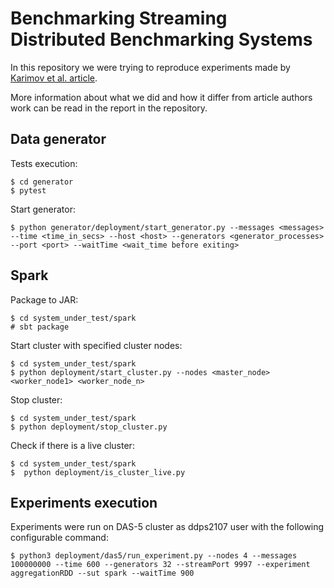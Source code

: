 # Benchmarking Streaming Distributed Benchmarking Systems

In this repository we were trying to reproduce experiments made by [Karimov et al. article](https://arxiv.org/pdf/1802.08496.pdf).

More information about what we did and how it differ from article authors work can be read in the report in the repository.


## Data generator

Tests execution:
~~~
$ cd generator
$ pytest
~~~

Start generator:
~~~
$ python generator/deployment/start_generator.py --messages <messages> --time <time_in_secs> --host <host> --generators <generator_processes> --port <port> --waitTime <wait_time before exiting>
~~~

## Spark

Package to JAR:
~~~
$ cd system_under_test/spark
# sbt package
~~~

Start cluster with specified cluster nodes:
~~~
$ cd system_under_test/spark
$ python deployment/start_cluster.py --nodes <master_node> <worker_node1> <worker_node_n>
~~~

Stop cluster:
~~~
$ cd system_under_test/spark
$ python deployment/stop_cluster.py
~~~

Check if there is a live cluster:
~~~
$ cd system_under_test/spark
$  python deployment/is_cluster_live.py
~~~

## Experiments execution 
Experiments were run on DAS-5 cluster as ddps2107 user with the following configurable command:

~~~
$ python3 deployment/das5/run_experiment.py --nodes 4 --messages 100000000 --time 600 --generators 32 --streamPort 9997 --experiment aggregationRDD --sut spark --waitTime 900
~~~
